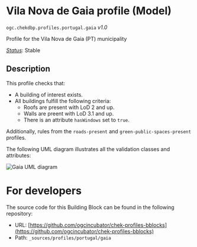 
# Vila Nova de Gaia profile (Model)

`ogc.chekdbp.profiles.portugal.gaia` *v1.0*

Profile for the Vila Nova de Gaia (PT) municipality

[*Status*](http://www.opengis.net/def/status): Stable

## Description

This profile checks that:

* A building of interest exists.
* All buildings fulfill the following criteria:
  * Roofs are present with LoD 2 and up.
  * Walls are preent with LoD 3.1 and up.
  * There is an attribute `hasWindows` set to `true`.
  
Additionally, rules from the `roads-present` and `green-public-spaces-present` profiles.

The following UML diagram illustrates all the validation classes and attributes:

![Gaia UML diagram](assets/gaia-uml.png)


# For developers

The source code for this Building Block can be found in the following repository:

* URL: [https://github.com/ogcincubator/chek-profiles-bblocks](https://github.com/ogcincubator/chek-profiles-bblocks)
* Path: `_sources/profiles/portugal/gaia`


